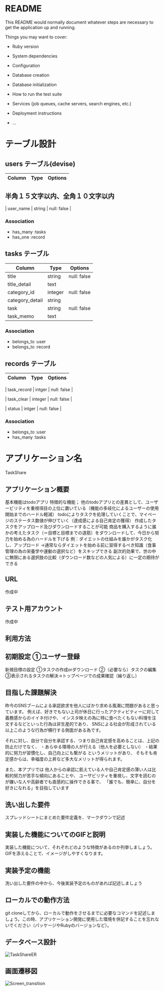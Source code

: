 # README

This README would normally document whatever steps are necessary to get the
application up and running.

Things you may want to cover:

* Ruby version

* System dependencies

* Configuration

* Database creation

* Database initialization

* How to run the test suite

* Services (job queues, cache servers, search engines, etc.)

* Deployment instructions

* ...


# テーブル設計

## users テーブル(devise)


| Column               | Type   | Options     |
| -------------------- | ------ | ----------- |
## 半角１５文字以内、全角１０文字以内
| user_name            | string | null: false |


### Association

- has_many :tasks
- has_one :record

## tasks テーブル


| Column             | Type       | Options                        |
| ------------------ | ---------- | ------------------------------ |
| title              | string     | null: false                    |
| title_detail       | text       |                                |
| category_id        | integer    | null: false                    |
| category_detail    | string     |                                |
| task               | string     | null: false                    |
| task_memo          | text       |                                |


### Association

- belongs_to :user
- belongs_to :record

## records テーブル


| Column             | Type       | Options                         |
| ------------------ | ---------- | ------------------------------- |
<!-- 継続記録スタンプ -->
| task_record        | intger     | null: false                     |
<!-- 達成タスク数 -->
| task_clear         | integer    | null: false                     |
<!-- 努力の成果 -->
| status             | intger     | null: false                     |


### Association

- belongs_to :user
- has_many :tasks


# アプリケーション名
TaskShare

## アプリケーション概要
基本機能はtodoアプリ
特徴的な機能；
他のtodoアプリとの差異として、ユーザービリティを重視項目の上位に置いている（機能の多岐化によるユーザーの使用開始までのハードル軽減）
todoによりタスクを処理していくことで、マイページのステータス数値が伸びていく（達成感による自己肯定の獲得）
作成したタスクをアップロード及びダウンロードすることが可能
商品を購入するように誰かの考えたタスク（＝目標と目標までの道筋）をダウンロードして、今日から努力を始める為のハードルを下げる
  例：ダイエットの仕組みを誰かがタスク化し、アップロード
      →通常ならダイエットを始める前に習得するべき知識（食事管理の為の栄養学や運動の選択など）をスキップできる
      副次的効果で、世の中に無限にある選択肢の比較（ダウンロード数などの人気による）に一定の期待ができる

## URL
作成中

## テスト用アカウント
作成中

## 利用方法
初期設定
①ユーザー登録
---------------
新規目標の設定
①タスクの作成orダウンロード
②（必要なら）タスクの編集
③表示されるタスクの解決→トップページでの成果確認（繰り返し）

## 目指した課題解決
昨今のSNSブームによる承認欲求を他人にばかり求める風潮に問題があると思っています。
例えば、好きでもない上司が休日に行ったアクティビティーに対して義務感からのイイネ付けや、
インスタ映えの為に特に食べたくもない料理を注文するなどといった行為は非生産的であり、
SNSによる社会が形成されている以上このような行為が横行する側面がある為です。

それに対し、自分で自分を承認する、つまり自己肯定感を高めることは、上記の防止だけでなく、
・あらゆる環境の人が行える（他人を必要としない）
・結果的に努力が習慣化し、自己向上にも繋がる
というメリットがあり、
そもそも肯定感からは、幸福度の上昇など多大なメリットが得られます。

また、本アプリでは
他人からの承認に飢えている人や自己肯定感の薄い人は比較的努力が苦手な傾向にあることや、
ユーザビリティを重視し、文字を読むのが嫌いな人や高齢者でも直感的に操作できる事で、
「誰でも、簡単に、自分を好きになれる」を目指しています

## 洗い出した要件
スプレッドシートにまとめた要件定義を、マークダウンで記述

## 実装した機能についてのGIFと説明
実装した機能について、それぞれどのような特徴があるのか列挙しましょう。GIFを添えることで、イメージがしやすくなります。

## 実装予定の機能
洗い出した要件の中から、今後実装予定のものがあれば記述しましょう

## ローカルでの動作方法
git cloneしてから、ローカルで動作をさせるまでに必要なコマンドを記述しましょう。この時、アプリケーション開発に使用した環境を併記することを忘れないでください（パッケージやRubyのバージョンなど）。

## データベース設計
![TaskShareER](https://user-images.githubusercontent.com/69830692/95299413-a4fd4b00-08b8-11eb-97fd-0feb9b97ea17.png)

## 画面遷移図
![Screen_transition](https://user-images.githubusercontent.com/69830692/95299321-7b442400-08b8-11eb-937e-486bd11398cd.png)


